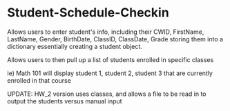 # Student-Schedule-Checkin

Allows users to enter student's info, including their 
CWID, FirstName, LastName, Gender, BirthDate, ClassID, ClassDate, Grade
storing them into a dictionary essentially creating a student object.

Allows users to then pull up a list of students enrolled in specific classes

ie) Math 101 will display student 1, student 2, student 3 that are currently enrolled in that course


UPDATE:
HW_2 version uses classes, and allows a file to be read in to output the students versus manual input
